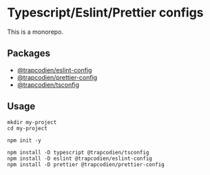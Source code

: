 # Typescript/Eslint/Prettier configs

This is a monorepo.

## Packages
- [@trapcodien/eslint-config](./packages/eslint-config/README.md)
- [@trapcodien/prettier-config](./packages/prettier-config/README.md)
- [@trapcodien/tsconfig](./packages/tsconfig/README.md)

## Usage

```shell
mkdir my-project
cd my-project

npm init -y

npm install -D typescript @trapcodien/tsconfig
npm install -D eslint @trapcodien/eslint-config
npm install -D prettier @trapcodien/prettier-config
```

